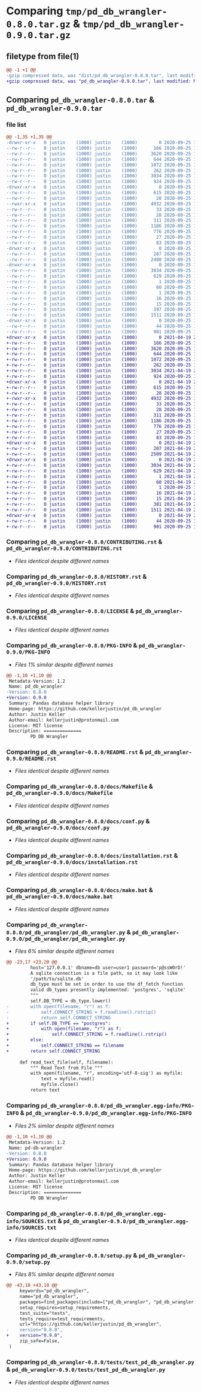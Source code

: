 # Comparing `tmp/pd_db_wrangler-0.8.0.tar.gz` & `tmp/pd_db_wrangler-0.9.0.tar.gz`

## filetype from file(1)

```diff
@@ -1 +1 @@
-gzip compressed data, was "dist/pd_db_wrangler-0.8.0.tar", last modified: Fri Sep 25 18:41:49 2020, max compression
+gzip compressed data, was "pd_db_wrangler-0.9.0.tar", last modified: Mon Apr 19 21:25:34 2021, max compression
```

## Comparing `pd_db_wrangler-0.8.0.tar` & `pd_db_wrangler-0.9.0.tar`

### file list

```diff
@@ -1,35 +1,35 @@
-drwxr-xr-x   0 justin    (1000) justin    (1000)        0 2020-09-25 18:41:49.278706 pd_db_wrangler-0.8.0/
--rw-r--r--   0 justin    (1000) justin    (1000)      166 2020-09-25 17:57:30.000000 pd_db_wrangler-0.8.0/AUTHORS.rst
--rw-r--r--   0 justin    (1000) justin    (1000)     3620 2020-09-25 17:57:30.000000 pd_db_wrangler-0.8.0/CONTRIBUTING.rst
--rw-r--r--   0 justin    (1000) justin    (1000)      644 2020-09-25 18:40:50.000000 pd_db_wrangler-0.8.0/HISTORY.rst
--rw-r--r--   0 justin    (1000) justin    (1000)     1072 2020-09-25 17:57:30.000000 pd_db_wrangler-0.8.0/LICENSE
--rw-r--r--   0 justin    (1000) justin    (1000)      262 2020-09-25 17:57:30.000000 pd_db_wrangler-0.8.0/MANIFEST.in
--rw-r--r--   0 justin    (1000) justin    (1000)     3034 2020-09-25 18:41:49.278706 pd_db_wrangler-0.8.0/PKG-INFO
--rw-r--r--   0 justin    (1000) justin    (1000)      924 2020-09-25 17:57:30.000000 pd_db_wrangler-0.8.0/README.rst
-drwxr-xr-x   0 justin    (1000) justin    (1000)        0 2020-09-25 18:41:49.275373 pd_db_wrangler-0.8.0/docs/
--rw-r--r--   0 justin    (1000) justin    (1000)      615 2020-09-25 17:57:30.000000 pd_db_wrangler-0.8.0/docs/Makefile
--rw-r--r--   0 justin    (1000) justin    (1000)       28 2020-09-25 17:57:30.000000 pd_db_wrangler-0.8.0/docs/authors.rst
--rwxr-xr-x   0 justin    (1000) justin    (1000)     4932 2020-09-25 17:57:30.000000 pd_db_wrangler-0.8.0/docs/conf.py
--rw-r--r--   0 justin    (1000) justin    (1000)       33 2020-09-25 17:57:30.000000 pd_db_wrangler-0.8.0/docs/contributing.rst
--rw-r--r--   0 justin    (1000) justin    (1000)       28 2020-09-25 17:57:30.000000 pd_db_wrangler-0.8.0/docs/history.rst
--rw-r--r--   0 justin    (1000) justin    (1000)      311 2020-09-25 17:57:30.000000 pd_db_wrangler-0.8.0/docs/index.rst
--rw-r--r--   0 justin    (1000) justin    (1000)     1186 2020-09-25 17:57:30.000000 pd_db_wrangler-0.8.0/docs/installation.rst
--rw-r--r--   0 justin    (1000) justin    (1000)      776 2020-09-25 17:57:30.000000 pd_db_wrangler-0.8.0/docs/make.bat
--rw-r--r--   0 justin    (1000) justin    (1000)       27 2020-09-25 17:57:30.000000 pd_db_wrangler-0.8.0/docs/readme.rst
--rw-r--r--   0 justin    (1000) justin    (1000)       83 2020-09-25 17:57:30.000000 pd_db_wrangler-0.8.0/docs/usage.rst
-drwxr-xr-x   0 justin    (1000) justin    (1000)        0 2020-09-25 18:41:49.275373 pd_db_wrangler-0.8.0/pd_db_wrangler/
--rw-r--r--   0 justin    (1000) justin    (1000)      207 2020-09-25 18:37:56.000000 pd_db_wrangler-0.8.0/pd_db_wrangler/__init__.py
--rw-r--r--   0 justin    (1000) justin    (1000)     2408 2020-09-25 18:35:50.000000 pd_db_wrangler-0.8.0/pd_db_wrangler/pd_db_wrangler.py
-drwxr-xr-x   0 justin    (1000) justin    (1000)        0 2020-09-25 18:41:49.278706 pd_db_wrangler-0.8.0/pd_db_wrangler.egg-info/
--rw-r--r--   0 justin    (1000) justin    (1000)     3034 2020-09-25 18:41:49.000000 pd_db_wrangler-0.8.0/pd_db_wrangler.egg-info/PKG-INFO
--rw-r--r--   0 justin    (1000) justin    (1000)      629 2020-09-25 18:41:49.000000 pd_db_wrangler-0.8.0/pd_db_wrangler.egg-info/SOURCES.txt
--rw-r--r--   0 justin    (1000) justin    (1000)        1 2020-09-25 18:41:49.000000 pd_db_wrangler-0.8.0/pd_db_wrangler.egg-info/dependency_links.txt
--rw-r--r--   0 justin    (1000) justin    (1000)       60 2020-09-25 18:41:49.000000 pd_db_wrangler-0.8.0/pd_db_wrangler.egg-info/entry_points.txt
--rw-r--r--   0 justin    (1000) justin    (1000)        1 2020-09-25 18:39:46.000000 pd_db_wrangler-0.8.0/pd_db_wrangler.egg-info/not-zip-safe
--rw-r--r--   0 justin    (1000) justin    (1000)       16 2020-09-25 18:41:49.000000 pd_db_wrangler-0.8.0/pd_db_wrangler.egg-info/requires.txt
--rw-r--r--   0 justin    (1000) justin    (1000)       15 2020-09-25 18:41:49.000000 pd_db_wrangler-0.8.0/pd_db_wrangler.egg-info/top_level.txt
--rw-r--r--   0 justin    (1000) justin    (1000)      397 2020-09-25 18:41:49.278706 pd_db_wrangler-0.8.0/setup.cfg
--rw-r--r--   0 justin    (1000) justin    (1000)     1511 2020-09-25 18:38:15.000000 pd_db_wrangler-0.8.0/setup.py
-drwxr-xr-x   0 justin    (1000) justin    (1000)        0 2020-09-25 18:41:49.278706 pd_db_wrangler-0.8.0/tests/
--rw-r--r--   0 justin    (1000) justin    (1000)       44 2020-09-25 17:57:30.000000 pd_db_wrangler-0.8.0/tests/__init__.py
--rw-r--r--   0 justin    (1000) justin    (1000)      901 2020-09-25 17:57:30.000000 pd_db_wrangler-0.8.0/tests/test_pd_db_wrangler.py
+drwxr-xr-x   0 justin    (1000) justin    (1000)        0 2021-04-19 21:25:34.219679 pd_db_wrangler-0.9.0/
+-rw-r--r--   0 justin    (1000) justin    (1000)      166 2020-09-25 17:57:30.000000 pd_db_wrangler-0.9.0/AUTHORS.rst
+-rw-r--r--   0 justin    (1000) justin    (1000)     3620 2020-09-25 17:57:30.000000 pd_db_wrangler-0.9.0/CONTRIBUTING.rst
+-rw-r--r--   0 justin    (1000) justin    (1000)      644 2020-09-25 18:40:50.000000 pd_db_wrangler-0.9.0/HISTORY.rst
+-rw-r--r--   0 justin    (1000) justin    (1000)     1072 2020-09-25 17:57:30.000000 pd_db_wrangler-0.9.0/LICENSE
+-rw-r--r--   0 justin    (1000) justin    (1000)      262 2020-09-25 17:57:30.000000 pd_db_wrangler-0.9.0/MANIFEST.in
+-rw-r--r--   0 justin    (1000) justin    (1000)     3034 2021-04-19 21:25:34.219679 pd_db_wrangler-0.9.0/PKG-INFO
+-rw-r--r--   0 justin    (1000) justin    (1000)      924 2020-09-25 17:57:30.000000 pd_db_wrangler-0.9.0/README.rst
+drwxr-xr-x   0 justin    (1000) justin    (1000)        0 2021-04-19 21:25:34.216346 pd_db_wrangler-0.9.0/docs/
+-rw-r--r--   0 justin    (1000) justin    (1000)      615 2020-09-25 17:57:30.000000 pd_db_wrangler-0.9.0/docs/Makefile
+-rw-r--r--   0 justin    (1000) justin    (1000)       28 2020-09-25 17:57:30.000000 pd_db_wrangler-0.9.0/docs/authors.rst
+-rwxr-xr-x   0 justin    (1000) justin    (1000)     4932 2020-09-25 17:57:30.000000 pd_db_wrangler-0.9.0/docs/conf.py
+-rw-r--r--   0 justin    (1000) justin    (1000)       33 2020-09-25 17:57:30.000000 pd_db_wrangler-0.9.0/docs/contributing.rst
+-rw-r--r--   0 justin    (1000) justin    (1000)       28 2020-09-25 17:57:30.000000 pd_db_wrangler-0.9.0/docs/history.rst
+-rw-r--r--   0 justin    (1000) justin    (1000)      311 2020-09-25 17:57:30.000000 pd_db_wrangler-0.9.0/docs/index.rst
+-rw-r--r--   0 justin    (1000) justin    (1000)     1186 2020-09-25 17:57:30.000000 pd_db_wrangler-0.9.0/docs/installation.rst
+-rw-r--r--   0 justin    (1000) justin    (1000)      776 2020-09-25 17:57:30.000000 pd_db_wrangler-0.9.0/docs/make.bat
+-rw-r--r--   0 justin    (1000) justin    (1000)       27 2020-09-25 17:57:30.000000 pd_db_wrangler-0.9.0/docs/readme.rst
+-rw-r--r--   0 justin    (1000) justin    (1000)       83 2020-09-25 17:57:30.000000 pd_db_wrangler-0.9.0/docs/usage.rst
+drwxr-xr-x   0 justin    (1000) justin    (1000)        0 2021-04-19 21:25:34.216346 pd_db_wrangler-0.9.0/pd_db_wrangler/
+-rw-r--r--   0 justin    (1000) justin    (1000)      207 2021-04-19 21:24:30.000000 pd_db_wrangler-0.9.0/pd_db_wrangler/__init__.py
+-rw-r--r--   0 justin    (1000) justin    (1000)     2509 2021-04-19 21:16:12.000000 pd_db_wrangler-0.9.0/pd_db_wrangler/pd_db_wrangler.py
+drwxr-xr-x   0 justin    (1000) justin    (1000)        0 2021-04-19 21:25:34.219679 pd_db_wrangler-0.9.0/pd_db_wrangler.egg-info/
+-rw-r--r--   0 justin    (1000) justin    (1000)     3034 2021-04-19 21:25:34.000000 pd_db_wrangler-0.9.0/pd_db_wrangler.egg-info/PKG-INFO
+-rw-r--r--   0 justin    (1000) justin    (1000)      629 2021-04-19 21:25:34.000000 pd_db_wrangler-0.9.0/pd_db_wrangler.egg-info/SOURCES.txt
+-rw-r--r--   0 justin    (1000) justin    (1000)        1 2021-04-19 21:25:34.000000 pd_db_wrangler-0.9.0/pd_db_wrangler.egg-info/dependency_links.txt
+-rw-r--r--   0 justin    (1000) justin    (1000)       60 2021-04-19 21:25:34.000000 pd_db_wrangler-0.9.0/pd_db_wrangler.egg-info/entry_points.txt
+-rw-r--r--   0 justin    (1000) justin    (1000)        1 2020-09-25 18:39:46.000000 pd_db_wrangler-0.9.0/pd_db_wrangler.egg-info/not-zip-safe
+-rw-r--r--   0 justin    (1000) justin    (1000)       16 2021-04-19 21:25:34.000000 pd_db_wrangler-0.9.0/pd_db_wrangler.egg-info/requires.txt
+-rw-r--r--   0 justin    (1000) justin    (1000)       15 2021-04-19 21:25:34.000000 pd_db_wrangler-0.9.0/pd_db_wrangler.egg-info/top_level.txt
+-rw-r--r--   0 justin    (1000) justin    (1000)      381 2021-04-19 21:25:34.219679 pd_db_wrangler-0.9.0/setup.cfg
+-rw-r--r--   0 justin    (1000) justin    (1000)     1511 2021-04-19 21:24:30.000000 pd_db_wrangler-0.9.0/setup.py
+drwxr-xr-x   0 justin    (1000) justin    (1000)        0 2021-04-19 21:25:34.219679 pd_db_wrangler-0.9.0/tests/
+-rw-r--r--   0 justin    (1000) justin    (1000)       44 2020-09-25 17:57:30.000000 pd_db_wrangler-0.9.0/tests/__init__.py
+-rw-r--r--   0 justin    (1000) justin    (1000)      901 2020-09-25 17:57:30.000000 pd_db_wrangler-0.9.0/tests/test_pd_db_wrangler.py
```

### Comparing `pd_db_wrangler-0.8.0/CONTRIBUTING.rst` & `pd_db_wrangler-0.9.0/CONTRIBUTING.rst`

 * *Files identical despite different names*

### Comparing `pd_db_wrangler-0.8.0/HISTORY.rst` & `pd_db_wrangler-0.9.0/HISTORY.rst`

 * *Files identical despite different names*

### Comparing `pd_db_wrangler-0.8.0/LICENSE` & `pd_db_wrangler-0.9.0/LICENSE`

 * *Files identical despite different names*

### Comparing `pd_db_wrangler-0.8.0/PKG-INFO` & `pd_db_wrangler-0.9.0/PKG-INFO`

 * *Files 1% similar despite different names*

```diff
@@ -1,10 +1,10 @@
 Metadata-Version: 1.2
 Name: pd_db_wrangler
-Version: 0.8.0
+Version: 0.9.0
 Summary: Pandas database helper library
 Home-page: https://github.com/kellerjustin/pd_db_wrangler
 Author: Justin Keller
 Author-email: kellerjustin@protonmail.com
 License: MIT license
 Description: ==============
         PD DB Wrangler
```

### Comparing `pd_db_wrangler-0.8.0/README.rst` & `pd_db_wrangler-0.9.0/README.rst`

 * *Files identical despite different names*

### Comparing `pd_db_wrangler-0.8.0/docs/Makefile` & `pd_db_wrangler-0.9.0/docs/Makefile`

 * *Files identical despite different names*

### Comparing `pd_db_wrangler-0.8.0/docs/conf.py` & `pd_db_wrangler-0.9.0/docs/conf.py`

 * *Files identical despite different names*

### Comparing `pd_db_wrangler-0.8.0/docs/installation.rst` & `pd_db_wrangler-0.9.0/docs/installation.rst`

 * *Files identical despite different names*

### Comparing `pd_db_wrangler-0.8.0/docs/make.bat` & `pd_db_wrangler-0.9.0/docs/make.bat`

 * *Files identical despite different names*

### Comparing `pd_db_wrangler-0.8.0/pd_db_wrangler/pd_db_wrangler.py` & `pd_db_wrangler-0.9.0/pd_db_wrangler/pd_db_wrangler.py`

 * *Files 6% similar despite different names*

```diff
@@ -23,17 +23,20 @@
         host='127.0.0.1' dbname=db user=user1 password='p@ssW0rD!'
         A sqlite connection is a file path, so it may look like
         '/path/to/sqlite.db'
         db_type must be set in order to use the df_fetch function
         valid db_types presently implemented: 'postgres', 'sqlite'
         """
         self.DB_TYPE = db_type.lower()
-        with open(filename, "r") as f:
-            self.CONNECT_STRING = f.readline().rstrip()
-            return self.CONNECT_STRING
+        if self.DB_TYPE == "postgres":
+            with open(filename, "r") as f:
+                self.CONNECT_STRING = f.readline().rstrip()
+        else:
+            self.CONNECT_STRING == filename
+        return self.CONNECT_STRING
 
     def read_text_file(self, filename):
         """ Read Text from File """
         with open(filename, "r", encoding='utf-8-sig') as myfile:
             text = myfile.read()
             myfile.close()
         return text
```

### Comparing `pd_db_wrangler-0.8.0/pd_db_wrangler.egg-info/PKG-INFO` & `pd_db_wrangler-0.9.0/pd_db_wrangler.egg-info/PKG-INFO`

 * *Files 2% similar despite different names*

```diff
@@ -1,10 +1,10 @@
 Metadata-Version: 1.2
 Name: pd-db-wrangler
-Version: 0.8.0
+Version: 0.9.0
 Summary: Pandas database helper library
 Home-page: https://github.com/kellerjustin/pd_db_wrangler
 Author: Justin Keller
 Author-email: kellerjustin@protonmail.com
 License: MIT license
 Description: ==============
         PD DB Wrangler
```

### Comparing `pd_db_wrangler-0.8.0/pd_db_wrangler.egg-info/SOURCES.txt` & `pd_db_wrangler-0.9.0/pd_db_wrangler.egg-info/SOURCES.txt`

 * *Files identical despite different names*

### Comparing `pd_db_wrangler-0.8.0/setup.py` & `pd_db_wrangler-0.9.0/setup.py`

 * *Files 8% similar despite different names*

```diff
@@ -43,10 +43,10 @@
     keywords="pd_db_wrangler",
     name="pd_db_wrangler",
     packages=find_packages(include=["pd_db_wrangler", "pd_db_wrangler.*"]),
     setup_requires=setup_requirements,
     test_suite="tests",
     tests_require=test_requirements,
     url="https://github.com/kellerjustin/pd_db_wrangler",
-    version="0.8.0",
+    version="0.9.0",
     zip_safe=False,
 )
```

### Comparing `pd_db_wrangler-0.8.0/tests/test_pd_db_wrangler.py` & `pd_db_wrangler-0.9.0/tests/test_pd_db_wrangler.py`

 * *Files identical despite different names*

